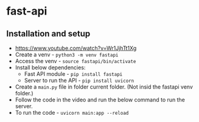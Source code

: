 # fast-api

## Installation and setup
- https://www.youtube.com/watch?v=Wr1JjhTt1Xg
- Create a venv - `python3 -m venv fastapi`
- Access the venv - `source fastapi/bin/activate`
- Install below dependencies:
  - Fast API module - `pip install fastapi`
  - Server to run the API - `pip install uvicorn`
- Create a `main.py` file in folder current folder. (Not insid the fastapi venv folder.)
- Follow the code in the video and run the below command to run the server.
- To run the code - `uvicorn main:app --reload`
